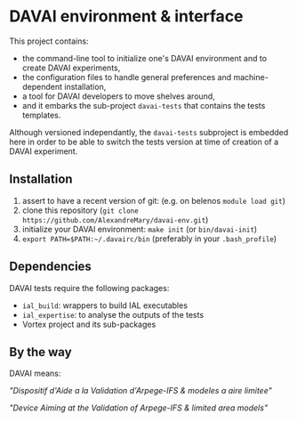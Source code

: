 DAVAI environment & interface
=============================

This project contains:
* the command-line tool to initialize one's DAVAI environment and to create DAVAI experiments,
* the configuration files to handle general preferences and machine-dependent installation,
* a tool for DAVAI developers to move shelves around,
* and it embarks the sub-project `davai-tests` that contains the tests templates.

Although versioned independantly, the `davai-tests` subproject is embedded here in order
to be able to switch the tests version at time of creation of a DAVAI experiment.

Installation
------------

1. assert to have a recent version of git:
   (e.g. on belenos `module load git`)
2. clone this repository (`git clone https://github.com/AlexandreMary/davai-env.git`)
3. initialize your DAVAI environment: `make init` (or `bin/davai-init`)
4. `export PATH=$PATH:~/.davairc/bin`
   (preferably in your `.bash_profile`)

Dependencies
------------

DAVAI tests require the following packages:
* `ial_build`: wrappers to build IAL executables
* `ial_expertise`: to analyse the outputs of the tests
* Vortex project and its sub-packages

By the way
----------

DAVAI means:

*"Dispositif d'Aide a la Validation d'Arpege-IFS & modeles a aire limitee"*

*"Device Aiming at the Validation of Arpege-IFS & limited area models"*

